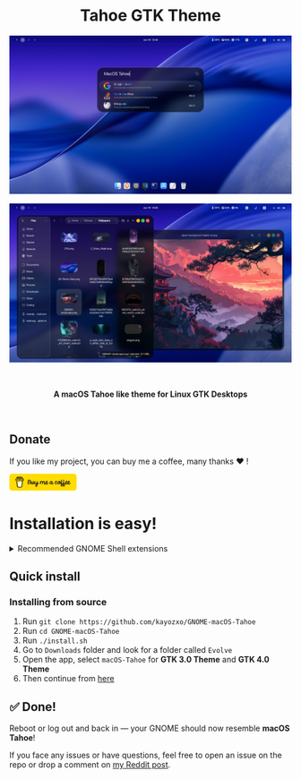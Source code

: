 <h1 align="center"> Tahoe GTK Theme </h1>
<p align="center"> <img src="screenshots/v0.2.0-1.webp"/> </p>
<p align="center"> <img src="screenshots/v0.2.0-2.webp"/> </p>

<br>
<p align="center"> <b> A macOS Tahoe like theme for Linux GTK Desktops </b> </p>
<br>

## Donate

If you like my project, you can buy me a coffee, many thanks ❤️ !

<a href="https://www.buymeacoffee.com/kayozxo"><img src="screenshots/bmc-button.png" width="120" height="30"/></a>

# Installation is easy!

<details> <summary> Recommended GNOME Shell extensions </summary>

- [Open Bar](https://extensions.gnome.org/extension/6580/open-bar/)
- [Blur My Shell](https://extensions.gnome.org/extension/3193/blur-my-shell/)
- [Dash to Dock](https://extensions.gnome.org/extension/307/dash-to-dock/)
- [Gnome 4x UI Improvements](https://extensions.gnome.org/extension/4158/gnome-40-ui-improvements/)
- [Space bar](https://extensions.gnome.org/extension/5090/space-bar/)
- [Tiling Shell](https://extensions.gnome.org/extension/7065/tiling-shell/)
- [User Themes](https://extensions.gnome.org/extension/19/user-themes/)
- [Vitals](https://extensions.gnome.org/extension/1460/vitals/)
- [Wallpapers](./.config/walls)

</details>

## Quick install

### Installing from source

1. Run `git clone https://github.com/kayozxo/GNOME-macOS-Tahoe`
2. Run `cd GNOME-macOS-Tahoe`
3. Run `./install.sh`
4. Go to `Downloads` folder and look for a folder called `Evolve`
5. Open the app, select `macOS-Tahoe` for **GTK 3.0 Theme** and **GTK 4.0 Theme**
6. Then continue from [here](.config/IMPORTANT.md)

## ✅ Done!

Reboot or log out and back in — your GNOME should now resemble **macOS Tahoe**!

If you face any issues or have questions, feel free to open an issue on the repo or drop a comment on [my Reddit post](https://www.reddit.com/r/unixporn/comments/1l9dqpk/gnome_macos_tahoe_but_better/).
